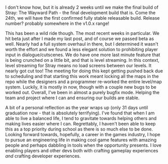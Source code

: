
I don't know how, but it is already 2 weeks until we make the final
build of Stray: The Wayward Path - the final development build that is.
Come the 24th, we will have the first confirmed fully stable releasable
build. Release number? probably somewhere in the v1.0.x range!

This has been a wild ride though. The most recent weeks in particular.
We hit beta just after I made my last post, and of course we passed
beta as well. Nearly had a full system overhaul in there, but I
determined it wasn't worth the effort and we found a less elegant
solution to prohibiting player input in dialogue/cutscenes.
We do have one more last minute feature that is being crunched on a
little bit, and that is level streaming. In this context, level
streaming for Stray means no load screens between our levels. It
nearly got cut too! The meeting for doing this kept getting pushed
back due to scheduling and that starting this work meant locking all
the maps in the repo while the designers and a programmer re-worked
the entire level/map system. Luckily, it is mostly in now, though
with a couple new bugs to be worked out. Overall, I've been in almost
a purely bugfix mode. Helping the team and project where I can and
ensuring our builds are stable.

A bit of a personal reflection as the year wraps up (only 31 days until
graduation now - that is absolutely terrifying). I've found that when
I am able to live a balanced life, I tend to gravitate towards helping
others and making lives easier where I can. Regrettably, I haven't
been able to keep this as a top priority during school as there is so
much else to be done. Looking forward towards, hopefully, a career in
the games industry, I hope to pursue an engineering life in making
cool game features with amazing people and perhaps dabbling in tools
when the opportunity presents. I love enabling players and other devs
both with crafting gameplay experiences <i>and</i> crafting developer
experiences.
